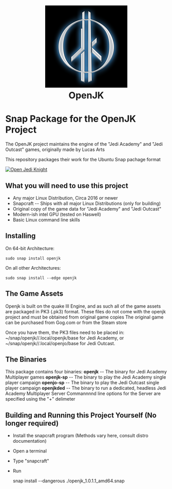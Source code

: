 <h1 align="center">
  <img src="snap/gui/OpenJK_Icon_256.png" alt="OpenJK">
  <br />
  OpenJK
</h1>

# Snap Package for the OpenJK Project
The OpenJK project maintains the engine of the "Jedi Academy" and "Jedi Outcast" games, originally made by Lucas Arts

This repository packages their work for the Ubuntu Snap pachage format

[![Open Jedi Knight](https://snapcraft.io/openjk/badge.svg)](https://snapcraft.io/openjk)

## What you will need to use this project
* Any major Linux Distribution, Circa 2016 or newer
* Snapcraft -- Ships with all major Linux Distributions (only for building)
* Original copy of the game data for "Jedi Academy" and "Jedi Outcast"
* Modern-ish intel GPU (tested on Haswell)
* Basic Linux command line skills

## Installing
On 64-bit Architecture:

    sudo snap install openjk
On all other Architectures:

    sudo snap install --edge openjk

## The Game Assets
Openjk is built on the quake III Engine, and as such all of the game assets are packaged in PK3 (.pk3) format.
These files do not come with the openjk project and must be obtained from original game copies
The original game can be purchased from Gog.com or from the Steam store

Once you have them, the PK3 files need to be placed in:
    ~/snap/openjk/<revision>/.local/openjk/base
for Jedi Academy, or
    ~/snap/openjk/<revision>/.local/openjo/base
for Jedi Outcast.

## The Binaries
This package contains four binaries:
**openjk** -- The binary for Jedi Academy Multiplayer games
**openjk-sp** -- The binary to play the Jedi Academy single player campaign
**openjo-sp** -- The binary to play the Jedi Outcast single player campaign
**openjkded** -- The binary to run a dedicated, headless Jedi Academy Multiplayer Server
Commannnnd line options for the Server are specified using the "+" delimeter

## Building and Running this Project Yourself (No longer required)
* Install the snapcraft program (Methods vary here, consult distro documentation)
* Open a terminal
* Type "snapcraft"
* Run 

    snap install --dangerous ./openjk_1.0.1.1_amd64.snap 

